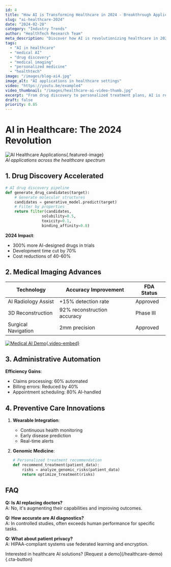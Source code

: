```yaml
---
id: 4
title: "How AI is Transforming Healthcare in 2024 - Breakthrough Applications"
slug: "ai-healthcare-2024"
date: "2024-02-28"
category: "Industry Trends"
author: "HealthTech Research Team"
meta_description: "Discover how AI is revolutionizing healthcare in 2024 - from drug discovery to personalized medicine and medical imaging breakthroughs."
tags: 
  - "AI in healthcare"
  - "medical AI"
  - "drug discovery"
  - "medical imaging"
  - "personalized medicine"
  - "healthtech"
image: "/images/blog-ai4.jpg"
image_alt: "AI applications in healthcare settings"
video: "https://youtu.be/example4"
video_thumbnail: "/images/healthcare-ai-video-thumb.jpg"
excerpt: "From drug discovery to personalized treatment plans, AI is revolutionizing healthcare faster than ever with groundbreaking applications in 2024."
draft: false
priority: 0.85
---
```


# AI in Healthcare: The 2024 Revolution

![AI Healthcare Applications](https://example.com/ai-healthcare.jpg){.featured-image}  
*AI applications across the healthcare spectrum*

## 1. Drug Discovery Accelerated

```python
# AI drug discovery pipeline
def generate_drug_candidates(target):
    # Generate molecular structures
    candidates = generative_model.predict(target)
    # Filter by properties
    return filter(candidates, 
                solubility=0.5,
                toxicity=0.1,
                binding_affinity=0.8)
```

**2024 Impact**:
- 300% more AI-designed drugs in trials
- Development time cut by 70%
- Cost reductions of 40-60%

## 2. Medical Imaging Advances

| Technology         | Accuracy Improvement | FDA Status |
|--------------------|----------------------|------------|
| AI Radiology Assist | +15% detection rate  | Approved   |
| 3D Reconstruction  | 92% reconstruction accuracy | Phase III |
| Surgical Navigation | 2mm precision       | Approved   |

[![Medical AI Demo](https://img.youtube.com/vi/example4/0.jpg){.video-embed}](https://youtu.be/example4)

## 3. Administrative Automation

**Efficiency Gains**:
- Claims processing: 60% automated
- Billing errors: Reduced by 40%
- Appointment scheduling: 80% AI-handled

## 4. Preventive Care Innovations

1. **Wearable Integration**:
   - Continuous health monitoring
   - Early disease prediction
   - Real-time alerts

2. **Genomic Medicine**:
   ```python
   # Personalized treatment recommendation
   def recommend_treatment(patient_data):
       risks = analyze_genomic_risks(patient_data)
       return optimize_treatment(risks)
   ```

## FAQ

**Q: Is AI replacing doctors?**  
A: No, it's augmenting their capabilities and improving outcomes.

**Q: How accurate are AI diagnostics?**  
A: In controlled studies, often exceeds human performance for specific tasks.

**Q: What about patient privacy?**  
A: HIPAA-compliant systems use federated learning and encryption.

<div class="cta">
Interested in healthcare AI solutions? [Request a demo](/healthcare-demo){.cta-button}
</div>